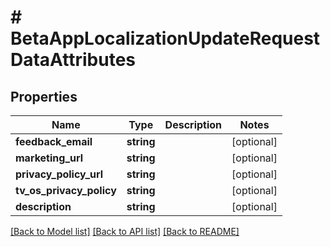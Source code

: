# # BetaAppLocalizationUpdateRequestDataAttributes

## Properties

Name | Type | Description | Notes
------------ | ------------- | ------------- | -------------
**feedback_email** | **string** |  | [optional] 
**marketing_url** | **string** |  | [optional] 
**privacy_policy_url** | **string** |  | [optional] 
**tv_os_privacy_policy** | **string** |  | [optional] 
**description** | **string** |  | [optional] 

[[Back to Model list]](../../README.md#documentation-for-models) [[Back to API list]](../../README.md#documentation-for-api-endpoints) [[Back to README]](../../README.md)


